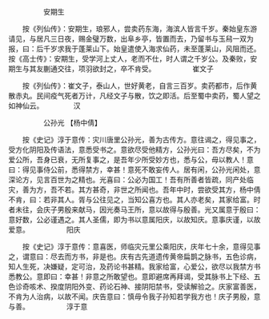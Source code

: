 <!-- { "loadSidebar": true } -->
　　　　　安期生

　　按《列仙传》：安期生，琅邪人，尝卖药东海，海滨人皆言千岁。秦始皇东游请见，与居凡三日夜，赐金璧万数，出阜乡亭，皆置而去，乃留书与玉舄一双为报，曰：后千岁求我于蓬莱山下。始皇遣使入海求仙药，未至蓬莱山，风阻而还。　　按《高士传》：安期生，受学河上丈人，老而不仕，时人谓之千岁公。及秦败，安期生与其友蒯通交往，项羽欲封之，卒不肯受。
　　　　　崔文子

　　按《列仙传》：崔文子，泰山人，世好黄老，自言三百岁。卖药都市，后作黄散赤丸。民间疫气死者万计，凡经文子与散，饮之即活。后至蜀中卖药，蜀人望之如神仙云。
　　　　汉

　　　　　公孙光 【杨中倩】

　　按《史记》淳于意传：灾川唐里公孙光，善为古传方。意往谒之，得见事之，受方化阴阳及传语法，意悉受书之。意欲尽受他精方，公孙光曰：吾方尽矣，不为爱公所，吾身已衰，无所复事之，是吾年少所受妙方也，悉与公，毋以教人！意曰：得见事侍公前，悉得禁方，幸甚！意死不敢妄传人。居有闲，公孙光闲处，意深论方，见言百世为之精也。光喜曰：公必为国工！吾有所善者皆疏，同产处临灾，善为方，吾不若。其方甚奇，非世之所闻也。吾年中时，尝欲受其方，杨中倩不肯，曰：若非其人。胥与公往见之，当知公喜方也。其人亦老矣，其家给富。时者未往，会庆子男殷来献马，因光奏马王所，意以故得与殷善。光又属意于殷曰：意好数，公必谨遇之。其人圣儒，即为书以意属阳庆，以故知庆。意事庆谨，以故爱意。
　　　　　阳庆

　　按《史记》淳于意传：意喜医，师临灾元里公乘阳庆，庆年七十余，意得见事之，谓意曰：尽去而方书，非是也。庆有古先道遗传黄帝扁鹊之脉书，五色诊病，知人生死，决嫌疑，定可治，及药论书甚精。我家给富，心爱公，欲尽以我禁方书悉教公。意即曰：幸甚！非意之所敢望也。意即避席再拜谒，受其脉书上下经、五色诊奇咳术、揆度阴阳外变、药论石神、接阴阳禁书，受读解验之。庆家富善医，不肯为人治病，以故不闻。庆告意曰：慎毋令我子孙知若学我方也！庆子男殷，意与善。
　　　　　淳于意

